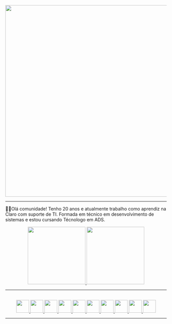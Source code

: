 <p align="center" >
<img width="600" src="https://64.media.tumblr.com/169403ed6a04943863fc1feeed422867/a52a1b427e764136-dc/s1280x1920/0928526395b962848c5b3286fa56b9abb75399f8.gif" />
</p>

---

👩‍💻Olá comunidade! 
Tenho 20 anos e atualmente trabalho como aprendiz na Claro com suporte de TI. Formada em técnico em desenvolvimento de sistemas e estou cursando Técnologo em ADS.

<div align="center">
<a href="https://github.com/LaizaBarbosa">
<img loading="lazy" height="180em" src="https://github-readme-stats.vercel.app/api/top-langs/?username=LaizaBarbosa&layout=compact&langs_count=7&theme=synthwave"/>
<img loading="lazy" height="180em" src="https://github-readme-stats.vercel.app/api?username=LaizaBarbosa&show_icons=true&theme=synthwave&include_all_commits=true&count_private=true&rank_icon=github"/>
</div>

---

<br>
<div align="center">
<img width=40 src="https://cdn.jsdelivr.net/gh/devicons/devicon/icons/java/java-original.svg" />
<img width=40 src="https://cdn.jsdelivr.net/gh/devicons/devicon/icons/react/react-original.svg" />
<img width=40 src="https://cdn.jsdelivr.net/gh/devicons/devicon/icons/nodejs/nodejs-original.svg" /> 
<img width=40 src="https://cdn.jsdelivr.net/gh/devicons/devicon/icons/mysql/mysql-original.svg" />
<img width=40 src="https://cdn.jsdelivr.net/gh/devicons/devicon/icons/python/python-original.svg" />
<img width=40 src="https://cdn.jsdelivr.net/gh/devicons/devicon/icons/javascript/javascript-original.svg" />
<img width=40 src="https://cdn.jsdelivr.net/gh/devicons/devicon/icons/html5/html5-original.svg" />
<img width=40 src="https://cdn.jsdelivr.net/gh/devicons/devicon/icons/css3/css3-original.svg" />
<img width=40 src="https://cdn.jsdelivr.net/gh/devicons/devicon@latest/icons/mongodb/mongodb-original.svg" />
<img width=40 src="https://cdn.jsdelivr.net/gh/devicons/devicon@latest/icons/tailwindcss/tailwindcss-original.svg" />
</div>

---
